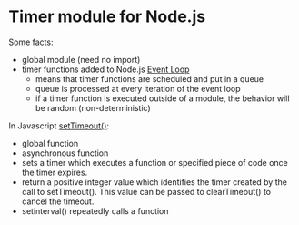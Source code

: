 # Timer module for Node.js

Some facts:
- global module (need no import)
- timer functions added to Node.js [Event Loop]([url](https://nodejs.org/en/docs/guides/event-loop-timers-and-nexttick))
  - means that timer functions are scheduled and put in a queue
  - queue is processed at every iteration of the event loop
  - if a timer function is executed outside of a module, the behavior will be random (non-deterministic)

In Javascript [setTimeout()]([url](https://developer.mozilla.org/en-US/docs/Web/API/setTimeout)):
- global function 
- asynchronous function 
- sets a timer which executes a function or specified piece of code once the timer expires.
- return a positive integer value which identifies the timer created by the call to setTimeout(). This value can be passed to clearTimeout() to cancel the timeout.
- setinterval() repeatedly calls a function

